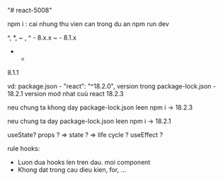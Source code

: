 "# react-5008" 

npm i : cai nhung thu vien can trong du an
npm run dev

^, *, ~ , 
^ - 8.x.x 
~ - 8.1.x
* - 
8.1.1

vd: package.json - "react": "^18.2.0",
version trong package-lock.json - 18.2.1
version moớ nhat cuủ react 18.2.3

neu chung ta khong day package-lock.json leen
npm i -> 18.2.3

neu chung ta day package-lock.json leen
npm i -> 18.2.1

useState? 
props ? =>
state ? => 
life cycle ? 
useEffect ?

rule hooks:
- Luon dua hooks len tren dau. moi component
- Khong dat trong cau dieu kien, for, ...